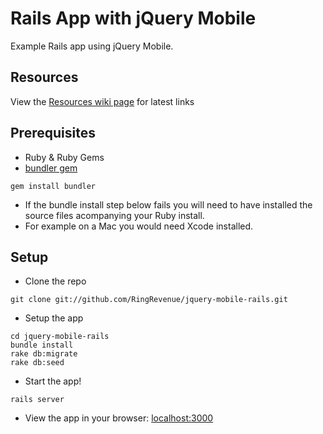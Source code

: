 Rails App with jQuery Mobile
===================

Example Rails app using jQuery Mobile.

## Resources
View the [Resources wiki page](https://github.com/RingRevenue/jquery-mobile-rails/wiki/Resources) for latest links

## Prerequisites
 * Ruby & Ruby Gems
 * [bundler gem](http://gembundler.com/)
```
gem install bundler
```

 * If the bundle install step below fails you will need to have installed the source files acompanying your Ruby install.
  * For example on a Mac you would need Xcode installed.

## Setup

 * Clone the repo
```
git clone git://github.com/RingRevenue/jquery-mobile-rails.git
```

 * Setup the app
```
cd jquery-mobile-rails
bundle install
rake db:migrate
rake db:seed
```

 * Start the app!
```
rails server
```

 * View the app in your browser: [localhost:3000](http://localhost:3000/)
 
